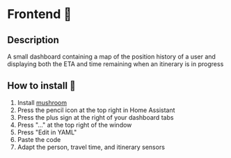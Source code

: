 # Frontend 🎨

## Description

A small dashboard containing a map of the position history of a user and displaying both the ETA and time remaining when an itinerary is in progress

## How to install 🚀

1. Install [mushroom](https://github.com/piitaya/lovelace-mushroom?tab=readme-ov-file#installation)
2. Press the pencil icon at the top right in Home Assistant
3. Press the plus sign at the right of your dashboard tabs
4. Press "..." at the top right of the window
5. Press "Edit in YAML"
6. Paste the code
7. Adapt the person, travel time, and itinerary sensors
